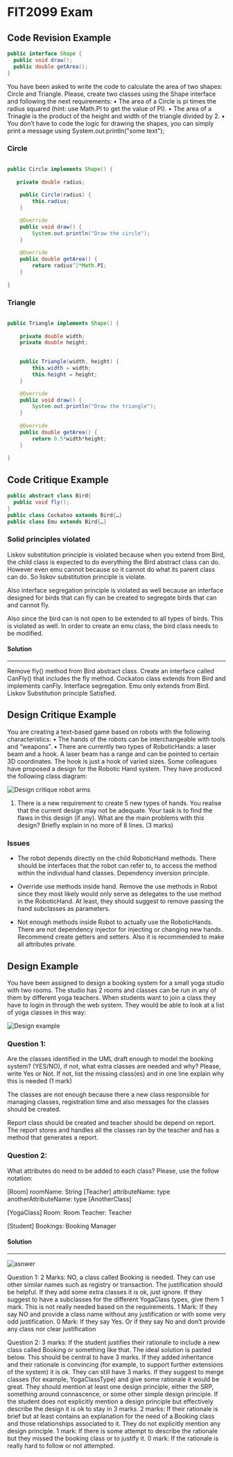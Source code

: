 # FIT2099 Exam

## Code Revision Example
```java
public interface Shape {
  public void draw();
  public double getArea();
}
```

You have been asked to write the code to calculate the area of two shapes:
Circle and Triangle. Please, create two classes using the Shape interface and
following the next requirements:
• The area of a Circle is pi times the radius squared (hint: use Math.PI to get
the value of PI).
• The area of a Trinagle is the product of the height and width of the triangle
divided by 2.
• You don’t have to code the logic for drawing the shapes, you can simply print
a message using System.out.println("some text");

### Circle
```java

public Circle implements Shape() {
   
   private double radius;
    
    public Circle(radius) {
        this.radius;
    }

    @Override
    public void draw() {
        System.out.println("Draw the circle");
    }
    
    @Override
    public double getArea() {
        return radius^2*Math.PI;
    }
    
}

```

### Triangle
```java

public Triangle implements Shape() {
   
    private double width;
    private double height;

   
    public Triangle(width, height) {
        this.width = width;
        this.height = height;
    }

    @Override
    public void draw() {
        System.out.println("Draw the triangle");
    }
        
    @Override
    public double getArea() {
        return 0.5*width*height;
    }
    
}

```


## Code Critique Example
```java
public abstract class Bird{
  public void fly();
}
public class Cockatoo extends Bird{…}
public class Emu extends Bird{…}
```

### Solid principles violated
Liskov substitution principle is violated because when you extend from Bird, the child class is expected to do everything the Bird abstract class can do. However even emu cannot because so it cannot do what its parent class can do. So liskov substitution principle is violate. 

Also interface segregation principle is violated as well because an interface designed for birds that can fly can be created to segregate birds that can and cannot fly.

Also since the bird can is not open to be extended to all types of birds. This is violated as well. In order to create an emu class, the bird class needs to be modified.

#### Solution
-------------------------------------------------------------------------------

Remove fly() method from Bird abstract class.
Create an interface called CanFly() that includes the fly method.
Cockatoo class extends from Bird and implements canFly. Interface segregation.
Emu only extends from Bird. Liskov Substitution principle Satisfied.

## Design Critique Example

You are creating a text-based game based on robots with the following characteristics:
• The hands of the robots can be interchangeable with tools and “weapons”.
• There are currently two types of RoboticHands: a laser beam and a hook. A laser
beam has a range and can be pointed to certain 3D coordinates. The hook is just a
hook of varied sizes.
Some colleagues have proposed a design for the Robotic Hand system. They have
produced the following class diagram:

![Design critique robot arms](pirc1.png)

1) There is a new requirement to create 5 new types of hands. You realise that the
current design may not be adequate. Your task is to find the flaws in this design
(if any). What are the main problems with this design? Briefly explain in no
more of 8 lines. (3 marks)

### Issues
* The robot depends directly on the child RoboticHand methods. There should be interfaces that the robot can refer to, to access the method within the individual hand classes. Dependency inversion principle.

* Override use methods inside hand. Remove the use methods in Robot since they most likely would only serve as delegates to the use method in the RoboticHand. At least, they should suggest to remove passing the hand
subclasses as parameters.

* Not enough methods inside Robot to actually use the RoboticHands. There are not dependency injector for injecting or changing new hands. Recommend create getters and setters. Also it is recommended to make all attributes private.


## Design Example
You have been assigned to design a booking system for a small yoga studio with two rooms.
The studio has 2 rooms and classes can be run in any of them by different yoga teachers.
When students want to join a class they have to login in through the web system. They would be able to look at a list of yoga classes in this way:

![Design example](pic2.png)


### Question 1: 
Are the classes identified in the UML draft enough to model the booking system? (YES/NO), if not, what extra classes are needed and why? Please, write Yes or Not. If not, list the missing class(es) and in one line explain why this is needed (1 mark)

The classes are not enough because there a new class responsible for managing classes, registration time and also messages for the classes should be created. 

Report class should be created and teacher should be depend on report. The report stores and handles all the classes ran by the teacher and has a method that generates a report.

### Question 2: 
What attributes do need to be added to each class? Please, use the follow notation: 

[Room]
roomName: String
[Teacher]
attributeName: type
anotherAttributeName: type
[AnotherClass]

[YogaClass]
Room: Room
Teacher: Teacher

[Student]
Bookings: Booking Manager

#### Solution
-------------------------------------------------------------------------------
![asnwer](pic3.png)

Question 1:
2 Marks: NO, a class called Booking is needed. They can use other similar names such as
registry or transaction. The justification should be helpful. If they add some extra classes
it is ok, just ignore.
If they suggest to have a subclasses for the different YogaClass types, give them 1 mark.
This is not really needed based on the requirements.
1 Mark: If they say NO and provide a class name without any justification or with some
very odd justification.
0 Mark: If they say Yes. Or if they say No and don’t provide any class nor clear
justification

Question 2:
3 marks: If the student justifies their rationale to include a new class called Booking or something
like that. The ideal solution is pasted below. This should be central to have 3 marks.
If they added inheritance and their rationale is convincing (for example, to support further
extensions of the system) it is ok. They can still have 3 marks.
If they suggest to merge classes (for example, YogaClassType) and give some rationale it would be
great.
They should mention at least one design principle, either the SRP, something around connascence,
or some other simple design principle. If the student does not explicitly mention a design principle
but effectively describe the design it is ok to stay in 3 marks.
2 marks: If their rationale is brief but at least contains an explanation for the need of a Booking
class and those relationships associated to it. They do not explicitly mention any design principle.
1 mark: If there is some attempt to describe the rationale but they missed the booking class or to
justify it.
0 mark: If the rationale is really hard to follow or not attempted.
